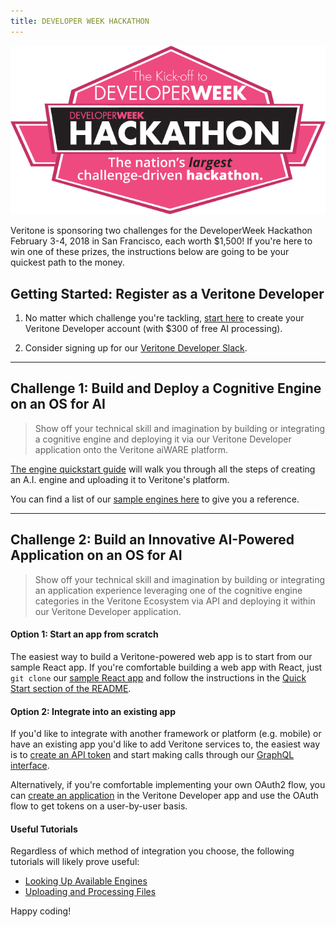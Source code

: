 ```yaml
---
title: DEVELOPER WEEK HACKATHON
---
```


<img src="developer-week-hackathon-banner.png" />

Veritone is sponsoring two challenges for the DeveloperWeek Hackathon 
February 3-4, 2018 in San Francisco, each worth $1,500!
If you're here to win one of these prizes, the instructions below are going
to be your quickest path to the money.

## Getting Started: Register as a Veritone Developer

1. No matter which challenge you're tackling, 
[start here](https://www.veritone.com/onboarding/#/signUp?type=developer) 
to create your Veritone Developer account (with $300 of free AI processing).

2. Consider signing up for our [Veritone Developer Slack](https://chat.veritone.com).

---

## Challenge 1: Build and Deploy a Cognitive Engine on an OS for AI

> Show off your technical skill and imagination by building or integrating 
> a cognitive engine and deploying it via our Veritone Developer application 
> onto the Veritone aiWARE platform.

[The engine quickstart guide](/engines/quick-start/step-1-create-an-engine/)
will walk you through all the steps of creating an A.I. engine and uploading
it to Veritone's platform.

You can find a list of our [sample engines here](/engines/sample-engines/) to
give you a reference.

---

## Challenge 2: Build an Innovative AI-Powered Application on an OS for AI

> Show off your technical skill and imagination by building or integrating 
> an application experience leveraging one of the cognitive engine categories 
> in the Veritone Ecosystem via API and deploying it within our Veritone 
> Developer application.

#### Option 1: Start an app from scratch

The easiest way to build a Veritone-powered web app is to start from our 
sample React app.  If you're comfortable building a web app with React,
just `git clone` our [sample React app](https://github.com/veritone/veritone-sample-app-react)
and follow the instructions in the [Quick Start section of the README](https://github.com/veritone/veritone-sample-app-react#quick-start).

#### Option 2: Integrate into an existing app

If you'd like to integrate with another framework or platform (e.g. mobile) or have 
an existing app you'd like to add Veritone services to, the easiest way is to 
[create an API token](/apis/authentication/) and start making calls through our 
[GraphQL interface](/apis/using-graphql/).

Alternatively, if you're comfortable implementing your own OAuth2 flow, 
you can [create an application](/applications/quick-start/step-1/) in the 
Veritone Developer app and use the OAuth flow to get tokens on a user-by-user 
basis.

#### Useful Tutorials

Regardless of which method of integration you choose, the following tutorials will
likely prove useful:

* [Looking Up Available Engines](/apis/tutorials/get-engines/)
* [Uploading and Processing Files](/apis/tutorials/upload-and-process/)

Happy coding!
